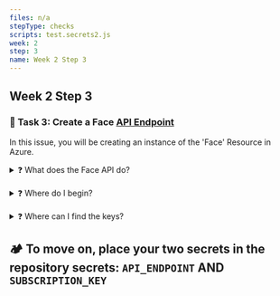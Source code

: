 ```yaml
---
files: n/a
stepType: checks
scripts: test.secrets2.js
week: 2
step: 3
name: Week 2 Step 3
---
```


## Week 2 Step 3
### 📝 Task 3: Create a Face [API Endpoint](https://smartbear.com/learn/performance-monitoring/api-endpoints/#:~:text=For%20APIs%2C%20an%20endpoint%20can,to%20carry%20out%20their%20function.&text=The%20place%20that%20APIs%20send,lives%2C%20is%20called%20an%20endpoint.)
In this issue, you will be creating an instance of the 'Face' Resource in Azure. 

<details>
<summary>❓ What does the Face API do?</summary>
</br>

The Face API will accept the image and return information about the face, specifically emotions. Watch this video on Microsoft Cognitive Services for an in-depth explanation: http://www.youtube.com/watch?v=2aA8OEZ1wk8 
</details>
<br>
<details>
<summary>❓ Where do I begin?</summary>
</br>

1. Log into your Azure portal, press **Create a Resource**, the **AI + Machine Learning** tab on the left, and finally select **Face** and fill out the necessary information.Record and save the API endpoint and [subscription key](https://docs.microsoft.com/en-us/azure/api-management/api-management-subscriptions)
</details>
<br>

<details>
<summary>❓ Where can I find the keys?</summary>
 </br>

* Navigate to the home page on the Micrsoft Azure portal (https://portal.azure.com/#home)

<img width="1440" alt="Screen Shot 2021-02-04 at 4 00 33 PM" src="https://user-images.githubusercontent.com/28051494/106971033-edac0000-6702-11eb-8243-1b5c2318f76d.png">

* Click on the resource you need the keys for

<img width="1438" alt="Screen Shot 2021-02-04 at 4 00 49 PM" src="https://user-images.githubusercontent.com/28051494/106971035-ef75c380-6702-11eb-965b-c3ef7b5a7574.png">

* On the left menu bar, locate the Resource Management section and click on "Keys and Endpoint"

<img width="1440" alt="Screen Shot 2021-02-04 at 12 26 36 PM" src="https://user-images.githubusercontent.com/28051494/106971042-f43a7780-6702-11eb-9e28-e6b2bc16fa22.png">
<br>
</details>

## :camping: To move on, place your two secrets in the repository secrets: `API_ENDPOINT` AND `SUBSCRIPTION_KEY`

